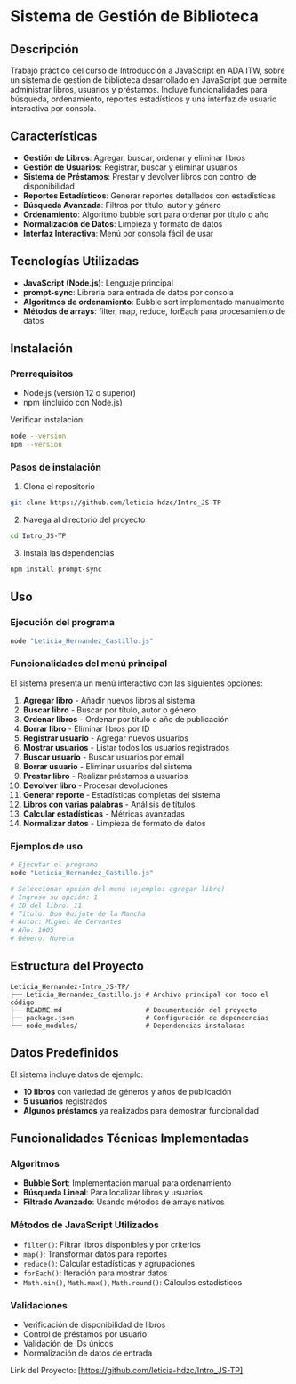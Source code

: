 # Sistema de Gestión de Biblioteca

## Descripción
Trabajo práctico del curso de Introducción a JavaScript en ADA ITW, sobre un sistema de gestión de biblioteca desarrollado en JavaScript que permite administrar libros, usuarios y préstamos. Incluye funcionalidades para búsqueda, ordenamiento, reportes estadísticos y una interfaz de usuario interactiva por consola.

## Características
- **Gestión de Libros**: Agregar, buscar, ordenar y eliminar libros
- **Gestión de Usuarios**: Registrar, buscar y eliminar usuarios
- **Sistema de Préstamos**: Prestar y devolver libros con control de disponibilidad
- **Reportes Estadísticos**: Generar reportes detallados con estadísticas
- **Búsqueda Avanzada**: Filtros por título, autor y género
- **Ordenamiento**: Algoritmo bubble sort para ordenar por título o año
- **Normalización de Datos**: Limpieza y formato de datos
- **Interfaz Interactiva**: Menú por consola fácil de usar

## Tecnologías Utilizadas
- **JavaScript (Node.js)**: Lenguaje principal
- **prompt-sync**: Librería para entrada de datos por consola
- **Algoritmos de ordenamiento**: Bubble sort implementado manualmente
- **Métodos de arrays**: filter, map, reduce, forEach para procesamiento de datos

## Instalación

### Prerrequisitos
- Node.js (versión 12 o superior)
- npm (incluido con Node.js)

Verificar instalación:
```bash
node --version
npm --version
```

### Pasos de instalación
1. Clona el repositorio
```bash
git clone https://github.com/leticia-hdzc/Intro_JS-TP
```

2. Navega al directorio del proyecto
```bash
cd Intro_JS-TP
```

3. Instala las dependencias
```bash
npm install prompt-sync
```

## Uso

### Ejecución del programa
```bash
node "Leticia_Hernandez_Castillo.js"
```

### Funcionalidades del menú principal
El sistema presenta un menú interactivo con las siguientes opciones:

1. **Agregar libro** - Añadir nuevos libros al sistema
2. **Buscar libro** - Buscar por título, autor o género
3. **Ordenar libros** - Ordenar por título o año de publicación
4. **Borrar libro** - Eliminar libros por ID
5. **Registrar usuario** - Agregar nuevos usuarios
6. **Mostrar usuarios** - Listar todos los usuarios registrados
7. **Buscar usuario** - Buscar usuarios por email
8. **Borrar usuario** - Eliminar usuarios del sistema
9. **Prestar libro** - Realizar préstamos a usuarios
10. **Devolver libro** - Procesar devoluciones
11. **Generar reporte** - Estadísticas completas del sistema
12. **Libros con varias palabras** - Análisis de títulos
13. **Calcular estadísticas** - Métricas avanzadas
14. **Normalizar datos** - Limpieza de formato de datos

### Ejemplos de uso
```bash
# Ejecutar el programa
node "Leticia_Hernandez_Castillo.js"

# Seleccionar opción del menú (ejemplo: agregar libro)
# Ingrese su opción: 1
# ID del libro: 11
# Título: Don Quijote de la Mancha
# Autor: Miguel de Cervantes
# Año: 1605
# Género: Novela
```

## Estructura del Proyecto
```
Leticia_Hernandez-Intro_JS-TP/
├── Leticia_Hernandez_Castillo.js # Archivo principal con todo el código
├── README.md                     # Documentación del proyecto
├── package.json                  # Configuración de dependencias
└── node_modules/                 # Dependencias instaladas
```

## Datos Predefinidos
El sistema incluye datos de ejemplo:
- **10 libros** con variedad de géneros y años de publicación
- **5 usuarios** registrados
- **Algunos préstamos** ya realizados para demostrar funcionalidad

## Funcionalidades Técnicas Implementadas

### Algoritmos
- **Bubble Sort**: Implementación manual para ordenamiento
- **Búsqueda Lineal**: Para localizar libros y usuarios
- **Filtrado Avanzado**: Usando métodos de arrays nativos

### Métodos de JavaScript Utilizados
- `filter()`: Filtrar libros disponibles y por criterios
- `map()`: Transformar datos para reportes
- `reduce()`: Calcular estadísticas y agrupaciones
- `forEach()`: Iteración para mostrar datos
- `Math.min()`, `Math.max()`, `Math.round()`: Cálculos estadísticos

### Validaciones
- Verificación de disponibilidad de libros
- Control de préstamos por usuario
- Validación de IDs únicos
- Normalización de datos de entrada



Link del Proyecto: [https://github.com/leticia-hdzc/Intro_JS-TP]
